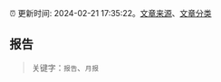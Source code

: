 :alarm_clock: 更新时间: 2024-02-21 17:35:22。[文章来源](/README.md)、[文章分类](/TAGS.md)

## 报告


> 关键字：`报告`、`月报`




